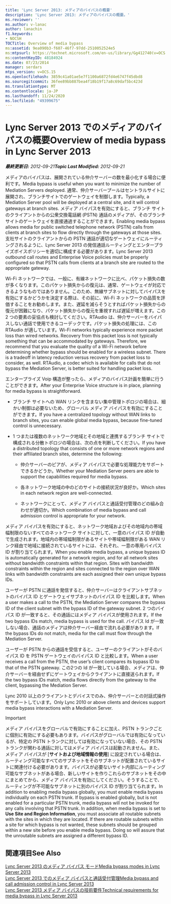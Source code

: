 ```yaml
---
title: 'Lync Server 2013: メディアのバイパスの概要'
description: 'Lync Server 2013: メディアのバイパスの概要。'
ms.reviewer: ''
ms.author: v-lanac
author: lanachin
f1.keywords:
- NOCSH
TOCTitle: Overview of media bypass
ms:assetid: 9ea090b3-f607-46f7-97dd-2510052524e5
ms:mtpsurl: https://technet.microsoft.com/en-us/library/Gg412740(v=OCS.15)
ms:contentKeyID: 48184924
ms.date: 07/23/2014
manager: serdars
mtps_version: v=OCS.15
ms.openlocfilehash: 3859c41a01ae5e7f1100a6872fd4e6747f45dbd8
ms.sourcegitcommit: 36fee89bb887bea4f18b19f17a8c69daf5bc423d
ms.translationtype: MT
ms.contentlocale: ja-JP
ms.lasthandoff: 11/24/2020
ms.locfileid: "49399675"
---
```

# <a name="overview-of-media-bypass-in-lync-server-2013"></a><span data-ttu-id="f0f96-103">Lync Server 2013 でのメディアのバイパスの概要</span><span class="sxs-lookup"><span data-stu-id="f0f96-103">Overview of media bypass in Lync Server 2013</span></span>

<div data-xmlns="http://www.w3.org/1999/xhtml">

<div class="topic" data-xmlns="http://www.w3.org/1999/xhtml" data-msxsl="urn:schemas-microsoft-com:xslt" data-cs="https://msdn.microsoft.com/">

<div data-asp="https://msdn2.microsoft.com/asp">



</div>

<div id="mainSection">

<div id="mainBody"><span data-ttu-id="f0f96-104">

<span> </span></span><span class="sxs-lookup"><span data-stu-id="f0f96-104">

<span> </span></span></span>

<span data-ttu-id="f0f96-105">_**最終更新日:** 2012-09-21_</span><span class="sxs-lookup"><span data-stu-id="f0f96-105">_**Topic Last Modified:** 2012-09-21_</span></span>

<span data-ttu-id="f0f96-106">メディアのバイパスは、展開されている仲介サーバーの数を最小化する場合に便利です。</span><span class="sxs-lookup"><span data-stu-id="f0f96-106">Media bypass is useful when you want to minimize the number of Mediation Servers deployed.</span></span> <span data-ttu-id="f0f96-107">通常、仲介サーバープールはセントラルサイトに展開され、ブランチサイトでのゲートウェイを制御します。</span><span class="sxs-lookup"><span data-stu-id="f0f96-107">Typically, a Mediation Server pool will be deployed at a central site, and it will control gateways at branch sites.</span></span> <span data-ttu-id="f0f96-108">メディア バイパスを有効にすると、ブランチ サイトのクライアントからの公衆交換電話網 (PSTN) 通話のメディアが、そのブランチ サイトのゲートウェイを直接通過することができます。</span><span class="sxs-lookup"><span data-stu-id="f0f96-108">Enabling media bypass allows media for public switched telephone network (PSTN) calls from clients at branch sites to flow directly through the gateways at those sites.</span></span> <span data-ttu-id="f0f96-109">支社サイトのクライアントからの PSTN 通話が適切なゲートウェイにルーティングされるように、Lync Server 2013 の発信通話ルーティングとエンタープライズボイスポリシーを適切に構成する必要があります。</span><span class="sxs-lookup"><span data-stu-id="f0f96-109">Lync Server 2013 outbound call routes and Enterprise Voice policies must be properly configured so that PSTN calls from clients at a branch site are routed to the appropriate gateway.</span></span>

<span data-ttu-id="f0f96-p102">Wi-Fi ネットワークでは、一般に、有線ネットワークに比べ、パケット損失の数が多くなります。このパケット損失からの復元は、通常、ゲートウェイが対応できるようなものではありません。このため、無線サブネットに対してバイパスを有効にするかどうかを決定する際は、その前に、Wi-Fi ネットワークの品質を評価することをお勧めします。また、遅延を減らそうとすればパケット損失からの復元が困難になり、パケット損失からの復元を重視すれば遅延が増えます。この 2 つの要素の妥協点も検討してください。RTAudio は、仲介サーバーをバイパスしない通話で使用できるコーデックです。パケット損失の処理には、この RTAudio が適しています。</span><span class="sxs-lookup"><span data-stu-id="f0f96-p102">Wi-Fi networks typically experience more packet loss than wired networks. Recovery from this packet loss is not typically something that can be accommodated by gateways. Therefore, we recommend that you evaluate the quality of a Wi-Fi network before determining whether bypass should be enabled for a wireless subnet. There is a tradeoff in latency reduction versus recovery from packet loss to consider, as well. RTAudio, a codec which is available for calls that do not bypass the Mediation Server, is better suited for handling packet loss.</span></span>

<span data-ttu-id="f0f96-115">エンタープライズ Voip 構造が整ったら、メディアのバイパス計画を簡単に行うことができます。</span><span class="sxs-lookup"><span data-stu-id="f0f96-115">After your Enterprise Voice structure is in place, planning for media bypass is straightforward.</span></span>

  - <span data-ttu-id="f0f96-116">ブランチ サイトへの WAN リンクを含まない集中管理トポロジの場合は、細かい制御は必要ないため、グローバル メディア バイパスを有効にすることができます。</span><span class="sxs-lookup"><span data-stu-id="f0f96-116">If you have a centralized topology without WAN links to branch sites, you can enable global media bypass, because fine-tuned control is unnecessary.</span></span>

  - <span data-ttu-id="f0f96-117">1 つまたは複数のネットワーク地域とその地域と連携するブランチ サイトで構成される分散トポロジの場合は、次の点を判断してください。</span><span class="sxs-lookup"><span data-stu-id="f0f96-117">If you have a distributed topology that consists of one or more network regions and their affiliated branch sites, determine the following:</span></span>
    
      - <span data-ttu-id="f0f96-118">仲介サーバーのピアが、メディア バイパスで必要な処理能力をサポートできるかどうか。</span><span class="sxs-lookup"><span data-stu-id="f0f96-118">Whether your Mediation Server peers are able to support the capabilities required for media bypass.</span></span>
    
      - <span data-ttu-id="f0f96-119">各ネットワーク地域の中のどのサイトの接続状況が良好か。</span><span class="sxs-lookup"><span data-stu-id="f0f96-119">Which sites in each network region are well-connected.</span></span>
    
      - <span data-ttu-id="f0f96-120">ネットワークにとって、メディア バイパスと通話受付管理のどの組み合わせが適切か。</span><span class="sxs-lookup"><span data-stu-id="f0f96-120">Which combination of media bypass and call admission control is appropriate for your network.</span></span>

<span data-ttu-id="f0f96-p103">メディア バイパスを有効にすると、ネットワーク地域およびその地域内の帯域幅制限のないすべてのネットワーク サイトに対して、一意のバイパス ID が自動で生成されます。地域内の帯域幅制限があるサイトや帯域幅制限がある WAN リンク経由で地域に接続されているサイトには、それぞれ、一意の専用バイパス ID が割り当てられます。</span><span class="sxs-lookup"><span data-stu-id="f0f96-p103">When you enable media bypass, a unique bypass ID is automatically generated for a network region, and for all network sites without bandwidth constraints within that region. Sites with bandwidth constraints within the region and sites connected to the region over WAN links with bandwidth constraints are each assigned their own unique bypass IDs.</span></span>

<span data-ttu-id="f0f96-123">ユーザーが PSTN に通話を発信すると、仲介サーバーはクライアントサブネットのバイパス ID とゲートウェイサブネットのバイパス ID を比較します。</span><span class="sxs-lookup"><span data-stu-id="f0f96-123">When a user makes a call to the PSTN, the Mediation Server compares the bypass ID of the client subnet with the bypass ID of the gateway subnet.</span></span> <span data-ttu-id="f0f96-124">2 つのバイパス ID が一致すると、その通話にはメディア バイパスが使用されます。</span><span class="sxs-lookup"><span data-stu-id="f0f96-124">If the two bypass IDs match, media bypass is used for the call.</span></span> <span data-ttu-id="f0f96-125">バイパス Id が一致しない場合、通話のメディアは仲介サーバー経由で流れる必要があります。</span><span class="sxs-lookup"><span data-stu-id="f0f96-125">If the bypass IDs do not match, media for the call must flow through the Mediation Server.</span></span>

<span data-ttu-id="f0f96-126">ユーザーが PSTN からの通話を受信すると、ユーザーのクライアントがそのバイパス ID を PSTN ゲートウェイのバイパス ID と比較します。</span><span class="sxs-lookup"><span data-stu-id="f0f96-126">When a user receives a call from the PSTN, the user’s client compares its bypass ID to that of the PSTN gateway.</span></span> <span data-ttu-id="f0f96-127">この2つの Id が一致している場合、メディアは、仲介サーバーを経由せずにゲートウェイからクライアントに直接送られます。</span><span class="sxs-lookup"><span data-stu-id="f0f96-127">If the two bypass IDs match, media flows directly from the gateway to the client, bypassing the Mediation Server.</span></span>

<span data-ttu-id="f0f96-128">Lync 2010 以上のクライアントとデバイスでのみ、仲介サーバーとの対話式操作をサポートしています。</span><span class="sxs-lookup"><span data-stu-id="f0f96-128">Only Lync 2010 or above clients and devices support media bypass interactions with a Mediation Server.</span></span>

<div>


> [!IMPORTANT]  
> <span data-ttu-id="f0f96-p106">メディア バイパスをグローバルで有効にすることに加え、PSTN トランクごとに個別に有効にする必要もあります。バイパスがグローバルでは有効になっているが、特定の PSTN トランクに対しては有効になっていない場合、その PSTN トランクが関わる通話に対してはメディア バイパスは起動されません。また、メディア バイパスが [<STRONG>サイトおよび地域情報の使用</STRONG>] に設定されている場合は、ルーティング可能なすべてのサブネットをそのサブネットが配置されているサイトに関連付ける必要があります。バイパスが必要ないサイト内部にルーティング可能なサブネットがある場合、新しいサイトを作りこれらのサブネットをその中にまとめてから、メディア バイパスを有効にしてください。そうすることで、ルーティングが不可能なサブネットに別のバイパス ID が割り当てられます。</span><span class="sxs-lookup"><span data-stu-id="f0f96-p106">In addition to enabling media bypass globally, you must enable media bypass individually on each PSTN trunk. If bypass is enabled globally, but is not enabled for a particular PSTN trunk, media bypass will not be invoked for any calls involving that PSTN trunk. In addition, when media bypass is set to <STRONG>Use Site and Region Information</STRONG>, you must associate all routable subnets with the sites in which they are located. If there are routable subnets within a site for which bypass is not wanted, these subnets should be grouped within a new site before you enable media bypass. Doing so will assure that the unroutable subnets are assigned a different bypass ID.</span></span>



</div>

<div>

## <a name="see-also"></a><span data-ttu-id="f0f96-134">関連項目</span><span class="sxs-lookup"><span data-stu-id="f0f96-134">See Also</span></span>


[<span data-ttu-id="f0f96-135">Lync Server 2013 のメディア バイパス モード</span><span class="sxs-lookup"><span data-stu-id="f0f96-135">Media bypass modes in Lync Server 2013</span></span>](lync-server-2013-media-bypass-modes.md)  
[<span data-ttu-id="f0f96-136">Lync Server 2013 でのメディア バイパスと通話受付管理</span><span class="sxs-lookup"><span data-stu-id="f0f96-136">Media bypass and call admission control in Lync Server 2013</span></span>](lync-server-2013-media-bypass-and-call-admission-control.md)  
[<span data-ttu-id="f0f96-137">Lync Server 2013 メディア バイパスの技術要件</span><span class="sxs-lookup"><span data-stu-id="f0f96-137">Technical requirements for media bypass in Lync Server 2013</span></span>](lync-server-2013-technical-requirements-for-media-bypass.md)  
  

<span data-ttu-id="f0f96-138"></div>

</div>

<span> </span>

</div>

</div>

</span><span class="sxs-lookup"><span data-stu-id="f0f96-138"></div>

</div>

<span> </span>

</div>

</div>

</span></span></div>


